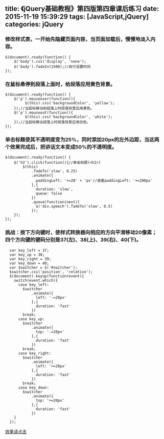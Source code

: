 title: 《jQuery基础教程》第四版第四章课后练习
date: 2015-11-19 15:39:29
tags: [JavaScript,jQuery]
categories: jQuery 
---

### 修改样式表，一开始先隐藏页面内容，当页面加载后，慢慢地淡入内容。

```
$(document).ready(function() {
	$('body').css('display', 'none');
	$('body').fadeIn(1500);//自行设置时间
});
```

### 在鼠标悬停到段落上面时，给段落应用黄色背景。
```
$(document).ready(function() {
	$('p').mouseover(function(){
		 $(this).css('backgroundColor', 'yellow');
	});//当鼠标移动到段落上时段落背景应用黄色。
	$('p').mouseout(function(){
		 $(this).css('backgroundColor', 'white');
	});//当鼠标移出段落上时段落背景应用白色。
});
```

### 单击标题使其不透明度变为25%，同时添加20px的左外边距，当这两个效果完成后，把讲话文本变成50%的不透明度。
 
```
$(document).ready(function() {
	$('h2').click(function(){//单击标题(<h2>)
		$(this)
			.fadeTo('slow', 0.25)
			.animate({
			  paddingLeft: '+=20' + 'px'//或者paddingLeft: '+=200px'
			},{
			  duration: 'slow',
			  queue: false
			})
			.queue(function(next){
			  $('div.speech').fadeTo('slow', 0.5)
			});
	});
});
```

### 挑战：按下方向键时，使样式转换器向相应的方向平滑移动20像素；四个方向键的键码分别是37(左)、38(上)、39(右)、40(下)。

```
  var key_left = 37;
  var key_up = 38;
  var key_right = 39;
  var key_down = 40;
  var $switcher = $('#switcher');
  $switcher.css('position', 'relative');
  $(document).keyup(function(event){
    switch(event.which){
      case key_left:
        $switcher
            .animate({
              left: '-=20px'
            },{
              duration: 'fast'
            })
        break;
      case key_up:
        $switcher
            .animate({
              top: '-=20px'
            },{
              duration: 'fast'
            })
        break;
      case key_right:
        $switcher
            .animate({
              left: '+=20px'
            },{
              duration: 'fast'
            })
        break;
      case key_down:
        $switcher
            .animate({
              top: '+=20px'
            },{
              duration: 'fast'
            })
    }
  });
```
[效果请点击](//www.cdyjy.uestc.edu.cn/uestc_la/jQuery/chapter4/index.html)